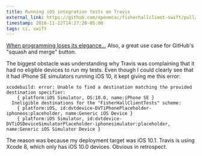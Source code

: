```yaml
---
title: Running iOS integration tests on Travis
external_link: https://github.com/openmcac/fisherhallclient-swift/pull/1
timestamp: 2016-11-12T14:27:20-05:00
tags: ci, swift
---
```


[When programming loses its elegance...][gh] Also, a great use case for
GitHub's "squash and merge" button.

[gh]: https://github.com/openmcac/fisherhallclient-swift/pull/1

The biggest obstacle was understanding why Travis was complaining that it had
no eligible devices to run my tests. Even though I could clearly see that it had
iPhone SE simulators running iOS 10, it kept giving me this error:

    xcodebuild: error: Unable to find a destination matching the provided destination specifier:
        { platform:iOS Simulator, OS:10.0, name:iPhone SE }
      Ineligible destinations for the "FisherHallClientTests" scheme:
        { platform:iOS, id:dvtdevice-DVTiPhonePlaceholder-iphoneos:placeholder, name:Generic iOS Device }
        { platform:iOS Simulator, id:dvtdevice-DVTiOSDeviceSimulatorPlaceholder-iphonesimulator:placeholder, name:Generic iOS Simulator Device }

The reason was because my deployment target was iOS 10.1. Travis is using Xcode
8, which only has iOS 10.0 devices. Obvious in retrospect.
